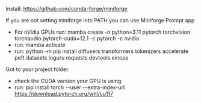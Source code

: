 Install: https://github.com/conda-forge/miniforge

If you are not setting miniforge into PATH you can use Miniforge Prompt app

- For nVidia GPUs run: mamba create -n <yourEnvName> python=3.11 pytorch torchvision torchaudio pytorch-cuda=12.1 -c pytorch -c nvidia
- run: mamba activate <yourEnvName>
- run: python -m pip install diffusers transformers tokenizers accelerate peft datasets loguru requests devtools einops

Got to your project folder.
- check the CUDA version your GPU is using
- run: pip install torch --user --extra-index-url https://download.pytorch.org/whl/cu117

